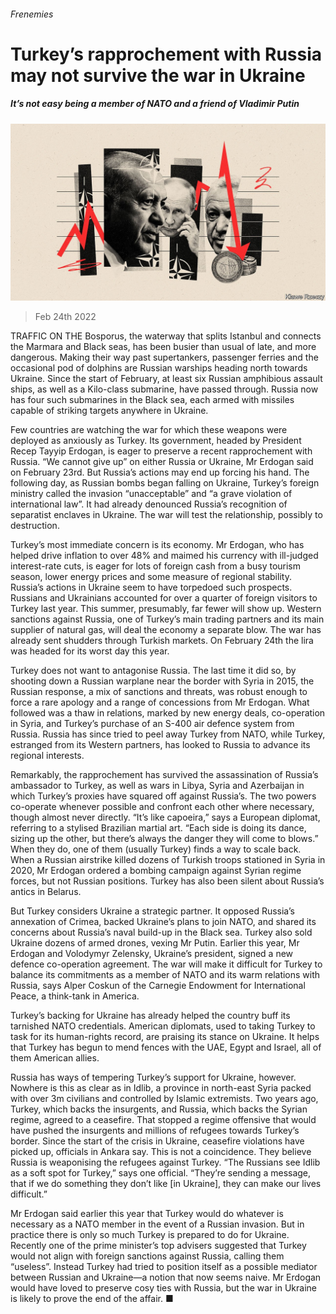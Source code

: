 ###### Frenemies

# Turkey’s rapprochement with Russia may not survive the war in Ukraine 

##### It’s not easy being a member of NATO and a friend of Vladimir Putin 

![image](images/20220226_EUD001_0.jpg) 

> Feb 24th 2022 

TRAFFIC ON THE Bosporus, the waterway that splits Istanbul and connects the Marmara and Black seas, has been busier than usual of late, and more dangerous. Making their way past supertankers, passenger ferries and the occasional pod of dolphins are Russian warships heading north towards Ukraine. Since the start of February, at least six Russian amphibious assault ships, as well as a Kilo-class submarine, have passed through. Russia now has four such submarines in the Black sea, each armed with missiles capable of striking targets anywhere in Ukraine.

Few countries are watching the war for which these weapons were deployed as anxiously as Turkey. Its government, headed by President Recep Tayyip Erdogan, is eager to preserve a recent rapprochement with Russia. “We cannot give up” on either Russia or Ukraine, Mr Erdogan said on February 23rd. But Russia’s actions may end up forcing his hand. The following day, as Russian bombs began falling on Ukraine, Turkey’s foreign ministry called the invasion “unacceptable” and “a grave violation of international law”. It had already denounced Russia’s recognition of separatist enclaves in Ukraine. The war will test the relationship, possibly to destruction.


Turkey’s most immediate concern is its economy. Mr Erdogan, who has helped drive inflation to over 48% and maimed his currency with ill-judged interest-rate cuts, is eager for lots of foreign cash from a busy tourism season, lower energy prices and some measure of regional stability. Russia’s actions in Ukraine seem to have torpedoed such prospects. Russians and Ukrainians accounted for over a quarter of foreign visitors to Turkey last year. This summer, presumably, far fewer will show up. Western sanctions against Russia, one of Turkey’s main trading partners and its main supplier of natural gas, will deal the economy a separate blow. The war has already sent shudders through Turkish markets. On February 24th the lira was headed for its worst day this year.

Turkey does not want to antagonise Russia. The last time it did so, by shooting down a Russian warplane near the border with Syria in 2015, the Russian response, a mix of sanctions and threats, was robust enough to force a rare apology and a range of concessions from Mr Erdogan. What followed was a thaw in relations, marked by new energy deals, co-operation in Syria, and Turkey’s purchase of an S-400 air defence system from Russia. Russia has since tried to peel away Turkey from NATO, while Turkey, estranged from its Western partners, has looked to Russia to advance its regional interests.

Remarkably, the rapprochement has survived the assassination of Russia’s ambassador to Turkey, as well as wars in Libya, Syria and Azerbaijan in which Turkey’s proxies have squared off against Russia’s. The two powers co-operate whenever possible and confront each other where necessary, though almost never directly. “It’s like capoeira,” says a European diplomat, referring to a stylised Brazilian martial art. “Each side is doing its dance, sizing up the other, but there’s always the danger they will come to blows.” When they do, one of them (usually Turkey) finds a way to scale back. When a Russian airstrike killed dozens of Turkish troops stationed in Syria in 2020, Mr Erdogan ordered a bombing campaign against Syrian regime forces, but not Russian positions. Turkey has also been silent about Russia’s antics in Belarus.

But Turkey considers Ukraine a strategic partner. It opposed Russia’s annexation of Crimea, backed Ukraine’s plans to join NATO, and shared its concerns about Russia’s naval build-up in the Black sea. Turkey also sold Ukraine dozens of armed drones, vexing Mr Putin. Earlier this year, Mr Erdogan and Volodymyr Zelensky, Ukraine’s president, signed a new defence co-operation agreement. The war will make it difficult for Turkey to balance its commitments as a member of NATO and its warm relations with Russia, says Alper Coskun of the Carnegie Endowment for International Peace, a think-tank in America.

Turkey’s backing for Ukraine has already helped the country buff its tarnished NATO credentials. American diplomats, used to taking Turkey to task for its human-rights record, are praising its stance on Ukraine. It helps that Turkey has begun to mend fences with the UAE, Egypt and Israel, all of them American allies.

Russia has ways of tempering Turkey’s support for Ukraine, however. Nowhere is this as clear as in Idlib, a province in north-east Syria packed with over 3m civilians and controlled by Islamic extremists. Two years ago, Turkey, which backs the insurgents, and Russia, which backs the Syrian regime, agreed to a ceasefire. That stopped a regime offensive that would have pushed the insurgents and millions of refugees towards Turkey’s border. Since the start of the crisis in Ukraine, ceasefire violations have picked up, officials in Ankara say. This is not a coincidence. They believe Russia is weaponising the refugees against Turkey. “The Russians see Idlib as a soft spot for Turkey,” says one official. “They’re sending a message, that if we do something they don’t like [in Ukraine], they can make our lives difficult.”

Mr Erdogan said earlier this year that Turkey would do whatever is necessary as a NATO member in the event of a Russian invasion. But in practice there is only so much Turkey is prepared to do for Ukraine. Recently one of the prime minister’s top advisers suggested that Turkey would not align with foreign sanctions against Russia, calling them “useless”. Instead Turkey had tried to position itself as a possible mediator between Russian and Ukraine—a notion that now seems naive. Mr Erdogan would have loved to preserve cosy ties with Russia, but the war in Ukraine is likely to prove the end of the affair. ■

